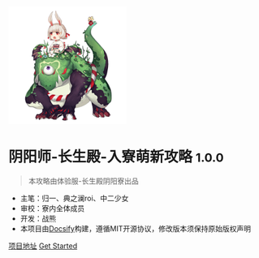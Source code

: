 <!-- ![logo](_media/logo.png) -->
<img src="img/山兔.png" style="zoom:40%">

# 阴阳师-长生殿-入寮萌新攻略 <small>1.0.0</small>

> 本攻略由体验服-长生殿阴阳寮出品

- 主笔：归一、典之澜roi、中二少女
- 审校：寮内全体成员
- 开发：战熊
- 本项目由[Docsify](https://github.com/QingWei-Li/docsify/)构建，遵循MIT开源协议，修改版本须保持原始版权声明


[项目地址](https://github.com/yanzuo1992/onmyoji-strategy)
[Get Started](#前言)
